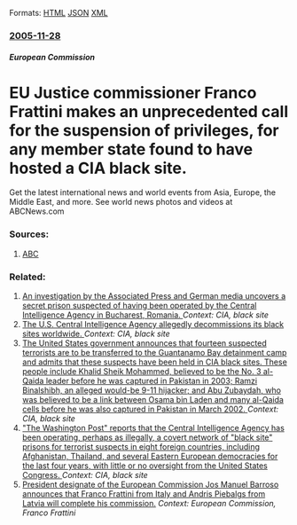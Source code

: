 
Formats: [HTML](/news/2005/11/28/eu-justice-commissioner-franco-frattini-makes-an-unprecedented-call-for-the-suspension-of-privileges-for-any-member-state-found-to-have-ho.html)  [JSON](/news/2005/11/28/eu-justice-commissioner-franco-frattini-makes-an-unprecedented-call-for-the-suspension-of-privileges-for-any-member-state-found-to-have-ho.json)  [XML](/news/2005/11/28/eu-justice-commissioner-franco-frattini-makes-an-unprecedented-call-for-the-suspension-of-privileges-for-any-member-state-found-to-have-ho.xml)  

### [2005-11-28](/news/2005/11/28/index.md)

##### European Commission
#  EU Justice commissioner Franco Frattini makes an unprecedented call for the suspension of privileges, for any member state found to have hosted a CIA black site. 

Get the latest international news and world events from Asia, Europe, the Middle East, and more. See world news photos and videos at ABCNews.com


### Sources:

1. [ABC](http://abcnews.go.com/International/wireStory?id=1352347)

### Related:

1. [An investigation by the Associated Press and German media uncovers a secret prison suspected of having been operated by the Central Intelligence Agency in Bucharest, Romania. ](/news/2011/12/8/an-investigation-by-the-associated-press-and-german-media-uncovers-a-secret-prison-suspected-of-having-been-operated-by-the-central-intellig.md) _Context: CIA, black site_
2. [ The U.S. Central Intelligence Agency allegedly decommissions its black sites worldwide. ](/news/2009/04/9/the-u-s-central-intelligence-agency-allegedly-decommissions-its-black-sites-worldwide.md) _Context: CIA, black site_
3. [ The United States government announces that fourteen suspected terrorists are to be transferred to the Guantanamo Bay detainment camp and admits that these suspects have been held in CIA black sites. These people include Khalid Sheik Mohammed, believed to be the No. 3 al-Qaida leader before he was captured in Pakistan in 2003; Ramzi Binalshibh, an alleged would-be 9-11 hijacker; and Abu Zubaydah, who was believed to be a link between Osama bin Laden and many al-Qaida cells before he was also captured in Pakistan in March 2002. ](/news/2006/09/6/the-united-states-government-announces-that-fourteen-suspected-terrorists-are-to-be-transferred-to-the-guantanamo-bay-detainment-camp-and-a.md) _Context: CIA, black site_
4. [ "The Washington Post" reports that the Central Intelligence Agency has been operating, perhaps as illegally, a covert network of "black site" prisons for terrorist suspects in eight foreign countries, including Afghanistan, Thailand, and several Eastern European democracies for the last four years, with little or no oversight from the United States Congress. ](/news/2005/11/2/the-washington-post-reports-that-the-central-intelligence-agency-has-been-operating-perhaps-as-illegally-a-covert-network-of-black-sit.md) _Context: CIA, black site_
5. [ President designate of the European Commission Jos Manuel Barroso announces that Franco Frattini from Italy and Andris Piebalgs from Latvia will complete his commission.](/news/2004/11/4/president-designate-of-the-european-commission-jose-manuel-barroso-announces-that-franco-frattini-from-italy-and-andris-piebalgs-from-latvi.md) _Context: European Commission, Franco Frattini_
